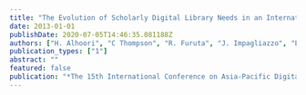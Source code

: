 ```yaml
---
title: "The Evolution of Scholarly Digital Library Needs in an International Environment: Social Reference Management Systems and Qatar"
date: 2013-01-01
publishDate: 2020-07-05T14:46:35.081188Z
authors: ["H. Alhoori", "C Thompson", "R. Furuta", "J. Impagliazzo", "E. Fox", "M. Samaka", "S Al-Maadeed"]
publication_types: ["1"]
abstract: ""
featured: false
publication: "*The 15th International Conference on Asia-Pacific Digital Libraries (ICADL 2013).*"
---
```


